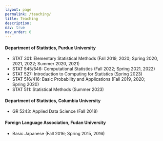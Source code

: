 ```yaml
---
layout: page
permalink: /teaching/
title: Teaching
description: 
nav: true
nav_order: 6
---
```


#### Department of Statistics, Purdue University

- STAT 301: Elementary Statistical Methods (Fall 2019, 2020; Spring 2020, 2021, 2022; Summer 2020, 2021)
- STAT 545/546: Computational Statistics (Fall 2022; Spring 2021, 2022)
- STAT 527: Introduction to Computing for Statistics (Spring 2023)
- STAT 516/416: Basic Probability and Applications (Fall 2019, 2020; Spring 2020)
- STAT 511: Statistical Methods (Summer 2023)


#### Department of Statistics, Columbia University

- GR 5243: Applied Data Science (Fall 2018)

#### Foreign Language Association, Fudan University

- Basic Japanese (Fall 2016; Spring 2015, 2016)


<!-- For now, this page is assumed to be a static description of your courses. You can convert it to a collection similar to `_projects/` so that you can have a dedicated page for each course. Organize your courses by years, topics, or universities, however you like! -->
